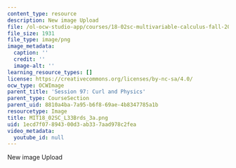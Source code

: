 ```yaml
---
content_type: resource
description: New image Upload
file: /ol-ocw-studio-app/courses/18-02sc-multivariable-calculus-fall-2010/1ecd7f07894300d3ab337aad978c2fea_MIT18_02SC_L33Brds_3a.png
file_size: 1931
file_type: image/png
image_metadata:
  caption: ''
  credit: ''
  image-alt: ''
learning_resource_types: []
license: https://creativecommons.org/licenses/by-nc-sa/4.0/
ocw_type: OCWImage
parent_title: 'Session 97: Curl and Physics'
parent_type: CourseSection
parent_uid: 8810a4ba-7a95-b6f8-69ae-4b8347785a1b
resourcetype: Image
title: MIT18_02SC_L33Brds_3a.png
uid: 1ecd7f07-8943-00d3-ab33-7aad978c2fea
video_metadata:
  youtube_id: null
---
```

New image Upload
